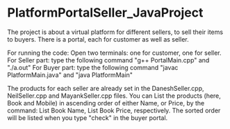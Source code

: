 # PlatformPortalSeller_JavaProject
The project is about a virtual platform for different sellers, to sell their items to buyers.
There is a portal, each for customer as well as seller.

For running the code:
Open two terminals: one for customer, one for seller.
For Seller part: type the following command "g++ PortalMain.cpp" and "./a.out"
For Buyer part: type the following command "javac PlatformMain.java" and "java PlatformMain"

The products for each seller are already set in the DaneshSeller.cpp, NeilSeller.cpp and MayankSeller.cpp files.
You can List the products (here, Book and Mobile) in ascending order of either Name, or Price, by the command: List Book Name, List Book Price, respectively.
The sorted order will be listed when you type "check" in the buyer portal.
